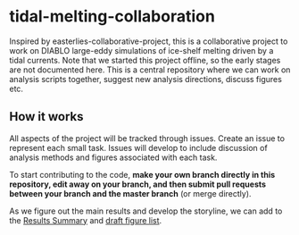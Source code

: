 # tidal-melting-collaboration

Inspired by easterlies-collaborative-project, this is a collaborative project to work on DIABLO large-eddy simulations of ice-shelf melting driven by a tidal currents. Note that we started this project offline, so the early stages are not documented here. This is a central repository where we can work on analysis scripts together, suggest new analysis directions, discuss figures etc.

## How it works
All aspects of the project will be tracked through issues. Create an issue to represent each small task. Issues will develop to include discussion of analysis methods and figures associated with each task.

To start contributing to the code, **make your own branch directly in this repository, edit away on your branch, and then submit pull requests between your branch and the master branch** (or merge directly).

As we figure out the main results and develop the storyline, we can add to the [Results Summary](Results_summary.md) and [draft figure list](Figures.md).

